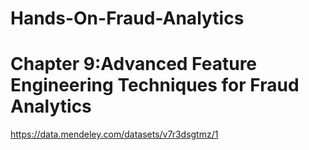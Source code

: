 # Hands-On-Fraud-Analytics 
# Chapter 9:Advanced Feature Engineering Techniques for Fraud Analytics


https://data.mendeley.com/datasets/v7r3dsgtmz/1
